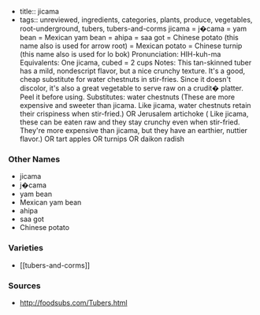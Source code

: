 - title:: jicama
- tags:: unreviewed, ingredients, categories, plants, produce, vegetables, root-underground, tubers, tubers-and-corms
jicama = j�cama = yam bean = Mexican yam bean = ahipa = saa got = Chinese potato (this name also is used for arrow root) = Mexican potato = Chinese turnip (this name also is used for lo bok) Pronunciation: HIH-kuh-ma Equivalents: One jicama, cubed = 2 cups Notes: This tan-skinned tuber has a mild, nondescript flavor, but a nice crunchy texture. It's a good, cheap substitute for water chestnuts in stir-fries. Since it doesn't discolor, it's also a great vegetable to serve raw on a crudit� platter. Peel it before using. Substitutes: water chestnuts (These are more expensive and sweeter than jicama. Like jicama, water chestnuts retain their crispiness when stir-fried.) OR Jerusalem artichoke ( Like jicama, these can be eaten raw and they stay crunchy even when stir-fried. They're more expensive than jicama, but they have an earthier, nuttier flavor.) OR tart apples OR turnips OR daikon radish

### Other Names

* jicama
* j�cama
* yam bean
* Mexican yam bean
* ahipa
* saa got
* Chinese potato

### Varieties

* [[tubers-and-corms]]

### Sources
* http://foodsubs.com/Tubers.html
